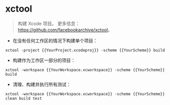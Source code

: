 # xctool

> 构建 Xcode 项目。
> 更多信息：<https://github.com/facebookarchive/xctool>。

- 在没有任何工作区的情况下构建单个项目：

`xctool -project {{YourProject.xcodeproj}} -scheme {{YourScheme}} build`

- 构建作为工作区一部分的项目：

`xctool -workspace {{YourWorkspace.xcworkspace}} -scheme {{YourScheme}} build`

- 清理、构建并执行所有测试：

`xctool -workspace {{YourWorkspace.xcworkspace}} -scheme {{YourScheme}} clean build test`